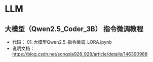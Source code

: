 # LLM

## 大模型（Qwen2.5_Coder_3B） 指令微调教程

  - 代码： 01_大模型Qwen2.5_指令微调_LORA.ipynb
  - 说明文档： https://blog.csdn.net/songxia928_928/article/details/146390988
